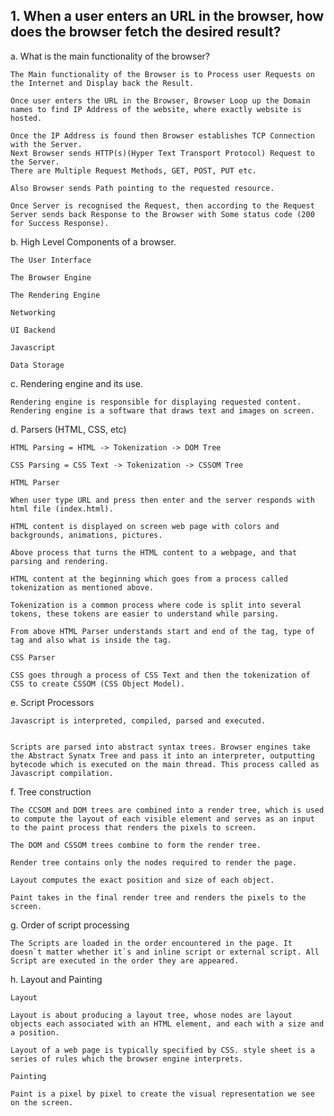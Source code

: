 ## 1. When a user enters an URL in the browser, how does the browser fetch the desired result?

a. What is the main functionality of the browser?

	The Main functionality of the Browser is to Process user Requests on the Internet and Display back the Result.

	Once user enters the URL in the Browser, Browser Loop up the Domain names to find IP Address of the website, where exactly website is hosted.

	Once the IP Address is found then Browser establishes TCP Connection with the Server.
	Next Browser sends HTTP(s)(Hyper Text Transport Protocol) Request to the Server.
	There are Multiple Request Methods, GET, POST, PUT etc.

	Also Browser sends Path pointing to the requested resource.

	Once Server is recognised the Request, then according to the Request Server sends back Response to the Browser with Some status code (200 for Success Response).


b. High Level Components of a browser.

	The User Interface

	The Browser Engine

	The Rendering Engine

	Networking

	UI Backend

	Javascript

	Data Storage

c. Rendering engine and its use.

	Rendering engine is responsible for displaying requested content. Rendering engine is a software that draws text and images on screen.

d. Parsers (HTML, CSS, etc)

	HTML Parsing = HTML -> Tokenization -> DOM Tree

	CSS Parsing = CSS Text -> Tokenization -> CSSOM Tree

	HTML Parser

	When user type URL and press then enter and the server responds with html file (index.html).

	HTML content is displayed on screen web page with colors and backgrounds, animations, pictures.

	Above process that turns the HTML content to a webpage, and that parsing and rendering.

	HTML content at the beginning which goes from a process called tokenization as mentioned above.

	Tokenization is a common process where code is split into several tokens, these tokens are easier to understand while parsing.

	From above HTML Parser understands start and end of the tag, type of tag and also what is inside the tag.

	CSS Parser

	CSS goes through a process of CSS Text and then the tokenization of CSS to create CSSOM (CSS Object Model).


e. Script Processors

	Javascript is interpreted, compiled, parsed and executed.


	Scripts are parsed into abstract syntax trees. Browser engines take the Abstract Synatx Tree and pass it into an interpreter, outputting bytecode which is executed on the main thread. This process called as Javascript compilation.


f. Tree construction

	The CCSOM and DOM trees are combined into a render tree, which is used to compute the layout of each visible element and serves as an input to the paint process that renders the pixels to screen.

	The DOM and CSSOM trees combine to form the render tree.

	Render tree contains only the nodes required to render the page.

	Layout computes the exact position and size of each object.

	Paint takes in the final render tree and renders the pixels to the screen.

g. Order of script processing

	The Scripts are loaded in the order encountered in the page. It doesn`t matter whether it`s and inline script or external script. All Script are executed in the order they are appeared.

h. Layout and Painting

	Layout

	Layout is about producing a layout tree, whose nodes are layout objects each associated with an HTML element, and each with a size and a position.

	Layout of a web page is typically specified by CSS. style sheet is a series of rules which the browser engine interprets.

	Painting

	Paint is a pixel by pixel to create the visual representation we see on the screen.
	